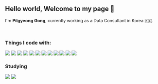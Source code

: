 ## Hello world, Welcome to my page 🎈

I'm **Pilgyeong Gong**, currently working as a Data Consultant in Korea 🇰🇷.

<br>

### Things I code with:
<img src="https://img.shields.io/badge/Python-3776AB?style=round-square&logo=Python&logoColor=white"/> <img src="https://img.shields.io/badge/C++-00599C?style=round-square&logo=c&logoColor=white"/> <img src="https://img.shields.io/badge/MySQL-4479A1?style=round-square&logo=MySQL&logoColor=white"/> <img src="https://img.shields.io/badge/PostgreSQL-4169E1?style=round-square&logo=PostgreSQL&logoColor=white"/> <img src="https://img.shields.io/badge/MongoDB-47A248?style=round-square&logo=MongoDB&logoColor=white"/> <img src="https://img.shields.io/badge/Docker-2496ED?style=round-square&logo=Docker&logoColor=white"/> <img src="https://img.shields.io/badge/IntelliJ IDEA-000000?style=round-square&logo=IntelliJ&logoColor=white"/> <img src="https://img.shields.io/badge/Google Colab-F9AB00?style=round-square&logo=Google Colab&logoColor=white"/> <img src="https://img.shields.io/badge/Jupyter-F37626?style=round-square&logo=Jupyter&logoColor=white"/> <img src="https://img.shields.io/badge/Google Analytics-E37400?style=round-square&logo=Google Analytics&logoColor=white"/> <img src="https://img.shields.io/badge/GitHub-181717?style=round-square&logo=GitHub&logoColor=white"/> <img src="https://img.shields.io/badge/Notion-000000?style=round-square&logo=Notion&logoColor=white"/>

### Studying
<img src="https://img.shields.io/badge/Spring-6DB33F?style=round-square&logo=Spring&logoColor=white"/> <img src="https://img.shields.io/badge/Java-6DB33F?&style=round-square&logo=Java&logoColor=white"/>

<!--
#### Studying:
<img src="https://img.shields.io/badge/Apache Spark-E25A1C?style=round-square&logo=Apache Spark&logoColor=white"/> <img src="https://img.shields.io/badge/Apache Hadoop-66CCFF?style=round-square&logo=ApacheHadoop&logoColor=white"/> <img src="https://img.shields.io/badge/Apache Kafka-231F20?style=round-square&logo=Apache Kafka&logoColor=white"/>
-->
